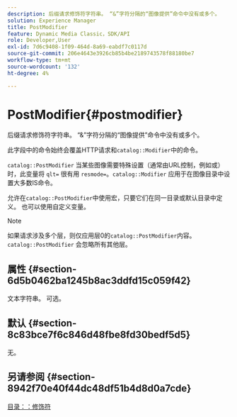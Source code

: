 ```yaml
---
description: 后缀请求修饰符字符串。 “&”字符分隔的“图像提供”命令中没有或多个。
solution: Experience Manager
title: PostModifier
feature: Dynamic Media Classic，SDK/API
role: Developer,User
exl-id: 7d6c9408-1f09-464d-8a69-eabdf7c0117d
source-git-commit: 206e4643e3926cb85b4be2189743578f88180be7
workflow-type: tm+mt
source-wordcount: '132'
ht-degree: 4%

---
```


# PostModifier{#postmodifier}

后缀请求修饰符字符串。 “&amp;”字符分隔的“图像提供”命令中没有或多个。

此字段中的命令始终会覆盖HTTP请求和`catalog::Modifier`中的命令。

`catalog::PostModifier` 当某些图像需要特殊设置（通常由URL控制，例如或）时，此变量将 `qlt=` 很有用 `resmode=`。`catalog::Modifier` 应用于在图像目录中设置大多数IS命令。

允许在`catalog::PostModifier`中使用宏，只要它们在同一目录或默认目录中定义。 也可以使用自定义变量。

>[!NOTE]
>
>如果请求涉及多个层，则仅应用层0的`catalog::PostModifier`内容。 `catalog::PostModifier` 会忽略所有其他层。

## 属性 {#section-6d5b0462ba1245b8ac3ddfd15c059f42}

文本字符串。 可选。

## 默认 {#section-8c83bce7f6c846d48fbe8fd30bedf5d5}

无。

## 另请参阅 {#section-8942f70e40f44dc48df51b4d8d0a7cde}

[目录：：修饰符](../../../../../../is-api/image-catalog/image-serving-api-ref/c-image-catalog-reference/c-image-svg-data-reference/c-image-data-reference/r-modifier-cat.md#reference-d2c6884b3a2248fab81a112d27969834)
